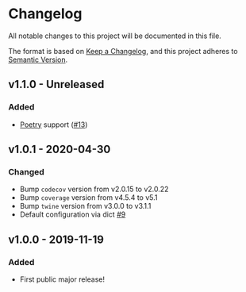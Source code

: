 # Changelog

All notable changes to this project will be documented in this file.

The format is based on [Keep a Changelog](https://keepachangelog.com/en/1.0.0/),
and this project adheres to [Semantic Version](https://semver.org/spec/v2.0.0.html).

## v1.1.0 - Unreleased

### Added
- [Poetry](https://python-poetry.org) support ([#13](https://github.com/rugleb/JsonCompare/issues/13))

## v1.0.1 - 2020-04-30

### Changed
- Bump `codecov` version from v2.0.15 to v2.0.22
- Bump `coverage` version from v4.5.4 to v5.1
- Bump `twine` version from v3.0.0 to v3.1.1
- Default configuration via dict [#9](https://github.com/rugleb/JsonCompare/pull/9)

## v1.0.0 - 2019-11-19

### Added
- First public major release!
